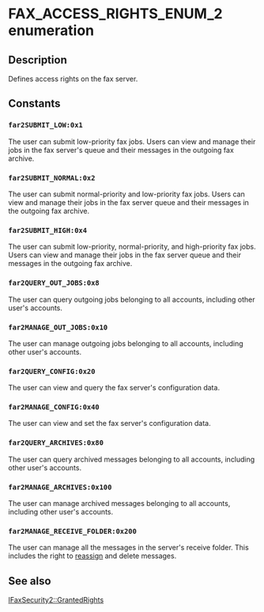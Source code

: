 # FAX_ACCESS_RIGHTS_ENUM_2 enumeration

## Description

Defines access rights on the fax server.

## Constants

### `far2SUBMIT_LOW:0x1`

The user can submit low-priority fax jobs. Users can view and manage their jobs in the fax server's queue and their messages in the outgoing fax archive.

### `far2SUBMIT_NORMAL:0x2`

The user can submit normal-priority and low-priority fax jobs. Users can view and manage their jobs in the fax server queue and their messages in the outgoing fax archive.

### `far2SUBMIT_HIGH:0x4`

The user can submit low-priority, normal-priority, and high-priority fax jobs. Users can view and manage their jobs in the fax server queue and their messages in the outgoing fax archive.

### `far2QUERY_OUT_JOBS:0x8`

The user can query outgoing jobs belonging to all accounts, including other user's accounts.

### `far2MANAGE_OUT_JOBS:0x10`

The user can manage outgoing jobs belonging to all accounts, including other user's accounts.

### `far2QUERY_CONFIG:0x20`

The user can view and query the fax server's configuration data.

### `far2MANAGE_CONFIG:0x40`

The user can view and set the fax server's configuration data.

### `far2QUERY_ARCHIVES:0x80`

The user can query archived messages belonging to all accounts, including other user's accounts.

### `far2MANAGE_ARCHIVES:0x100`

The user can manage archived messages belonging to all accounts, including other user's accounts.

### `far2MANAGE_RECEIVE_FOLDER:0x200`

The user can manage all the messages in the server's receive folder. This includes the right to [reassign](https://learn.microsoft.com/previous-versions/windows/desktop/fax/-mfax-glossary) and delete messages.

## See also

[IFaxSecurity2::GrantedRights](https://learn.microsoft.com/previous-versions/windows/desktop/fax/-mfax-faxsecurity2-grantedrights-vb)